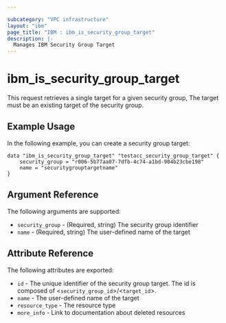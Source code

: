 ```yaml
---

subcategory: "VPC infrastructure"
layout: "ibm"
page_title: "IBM : ibm_is_security_group_target"
description: |-
  Manages IBM Security Group Target
---
```


# ibm_is_security_group_target

This request retrieves a single target for a given security group, The target must be an existing target of the security group.

## Example Usage

In the following example, you can create a security group target:

```hcl
data "ibm_is_security_group_target" "testacc_security_group_target" {
    security_group = "r006-5b77aa07-7dfb-4c74-a1bd-904b23cbe198"
    name = "securitygrouptargetname"
}
```

## Argument Reference

The following arguments are supported:

- `security_group` - (Required, string) The security group identifier
- `name` - (Required, string) The user-defined name of the target

## Attribute Reference

The following attributes are exported:

- `id` - The unique identifier of the security group target. The id is composed of <`security_group_id`>/<`target_id`>.
- `name` - The user-defined name of the target
- `resource_type` - The resource type
- `more_info` - Link to documentation about deleted resources
